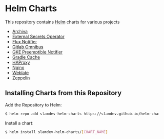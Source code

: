 # Helm Charts

This repository contains [Helm](https://helm.sh) charts for various projects

* [Archiva](https://github.com/slamdev/helm-charts/tree/master/charts/archiva)
* [External Secrets Operator](https://github.com/slamdev/helm-charts/tree/master/charts/external-secrets-operator)
* [Flux Notifier](https://github.com/slamdev/helm-charts/tree/master/charts/flux-notifier)
* [Gitlab Omnibus](https://github.com/slamdev/helm-charts/tree/master/charts/gitlab-omnibus)
* [GKE Preemptible Notifier](https://github.com/slamdev/helm-charts/tree/master/charts/gke-preemptible-notifier)
* [Gradle Cache](https://github.com/slamdev/helm-charts/tree/master/charts/gradle-cache)
* [HAProxy](https://github.com/slamdev/helm-charts/tree/master/charts/haproxy)
* [Nginx](https://github.com/slamdev/helm-charts/tree/master/charts/nginx)
* [Weblate](https://github.com/slamdev/helm-charts/tree/master/charts/weblate)
* [Zeppelin](https://github.com/slamdev/helm-charts/tree/master/charts/zeppelin)

## Installing Charts from this Repository

Add the Repository to Helm:
```sh
$ helm repo add slamdev-helm-charts https://slamdev.github.io/helm-charts
```

Install a chart:
```sh
$ helm install slamdev-helm-charts/[CHART_NAME]
```
